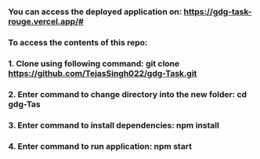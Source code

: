 ### You can access the deployed application on: https://gdg-task-rouge.vercel.app/#
###
### To access the contents of this repo: 
### 1. Clone using following command: git clone https://github.com/TejasSingh022/gdg-Task.git
### 2. Enter command to change directory into the new folder: cd gdg-Tas
### 3. Enter command to install dependencies: npm install
### 4. Enter command to run application: npm start
